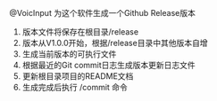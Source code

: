 @VoicInput 为这个软件生成一个Github Release版本
1. 版本文件将保存在根目录/release
2. 版本从V1.0.0开始，根据/release目录中其他版本自增
3. 生成当前版本的可执行文件
4. 根据最近的Git commit日志生成版本更新日志文件
5. 更新根目录项目的README文档
6. 生成完成后执行 /commit 命令